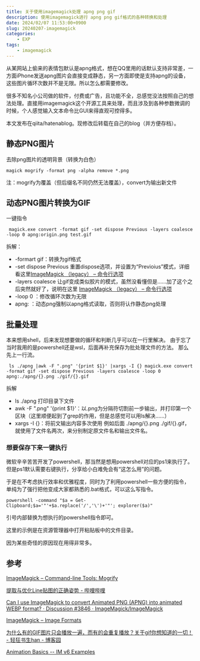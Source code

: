 ```yaml
---
title: 关于使用imagemagick处理 apng png gif
description: 使用imagemagick进行 apng png gif格式的各种转换和处理
date: 2024/02/07 11:53:00+0900
slug: 20240207-imagemagick
categories:
    - EXP
tags:
    - imagemagick
---
```


从某网站上偷来的表情包默认是apng格式，想在QQ里用的话默认支持非常差，一方面iPhone发送apng图片会直接变成静态，另一方面即使是支持apng的设备，这些图片循环次数并不是无限。所以怎么都需要修改。

很多不知名小公司做的软件，付费或广告，且功能不全，总感觉没法按照自己的想法处理。直接用imagemagick这个开源工具来处理，而且涉及到各种参数微调的时候，个人感觉输入文本命令比GUI来得直观可控得多。

本文发布在qiita/hatenablog。现修改后转载在自己的blog（并方便存档）。

## 静态PNG图片

去除png图片的透明背景（转换为白色）

```
magick mogrify -format png -alpha remove *.png
```

注：mogrify为覆盖（但后缀名不同仍然无法覆盖），convert为输出新文件

## 动态PNG图片转换为GIF
一键指令

```
 magick.exe convert -format gif -set dispose Previous -layers coalesce -loop 0 apng:origin.png test.gif
```
拆解：

- -formart gif：转换为gif格式
- -set dispose Previous 重置dispose选项，并设置为“Previoius”模式，详细看这里[ImageMagick （legacy） – 命令行选项](https://legacy.imagemagick.org/script/command-line-options.php?#dispose)
- -layers  coalesce 让gif变成类似胶片的模式，虽然没看懂但是……加了这个之后突然就好了，说明在这里 [ImageMagick （legacy） – 命令行选项](https://legacy.imagemagick.org/script/command-line-options.php?#layers)
- -loop 0 ：修改循环次数为无限
- apng: ：动态png强制以apng格式读取，否则将认作静态png处理

## 批量处理

本来想用shell，后来发现想要做的循环和判断几乎可以在一行里解决。
由于忘了当时我用的是powershell还是wsl，后面再补充保存为批处理文件的方法。
那么先上一行流。

```
 ls ./apng |awk -F ".png" '{print $1}' |xargs -I {} magick.exe convert -format gif -set dispose Previous -layers coalesce -loop 0 apng:./apng/{}.png ./gif/{}.gif
```

拆解

- ls ./apng 打印目录下文件
- awk -F ".png" '{print $1}'：以.png为分隔符切割前一步输出，并打印第一个区块（这里顺便起到了grep的作用，但是总感觉可以用ls解决……）
- xargs -I {}：将前文输出内容多次使用 例如后面 ./apng/{}.png ./gif/{}.gif，就使用了文件名两次，来分别制定原文件名和输出文件名。

### 想要保存下来一键执行

微软辛辛苦苦开发了powershell，那当然是想用powershell对应的ps1来执行了。但是ps1默认需要右键执行，分享给小白难免会有“这怎么用”的问题。

于是在不考虑执行效率和优雅程度，同时为了利用powershell一些方便的指令，单纯为了强行把他变成大家都熟悉的.bat格式，可以这么写指令。

```
powershell -command "$a = Get-Clipboard;$a='"'+$a.replace('/','\')+'"'; explorer($a)"
```

引号内部替换为想执行的powershell指令即可。

这里的示例是在资源管理器中打开粘贴板中的文件目录。

因为某些奇怪的原因现在用得非常多。





## 参考

[ImageMagick – Command-line Tools: Mogrify](https://imagemagick.org/script/mogrify.php)

[提取与优化Line贴图的正确姿势 - 哔哩哔哩](https://www.bilibili.com/read/cv362796)

[Can I use ImageMagick to convert Animated PNG (APNG) into animated WEBP format? · Discussion #3846 · ImageMagick/ImageMagick](https://github.com/ImageMagick/ImageMagick/discussions/3846)

[ImageMagick – Image Formats](https://imagemagick.org/script/formats.php)

[为什么有的GIF图片只会播放一遍，而有的会重复播放？关于gif你想知道的一切！ - 轻狂书生han - 博客园](https://www.cnblogs.com/qkshhan/p/16202931.html)

[Animation Basics -- IM v6 Examples](https://legacy.imagemagick.org/Usage/anim_basics/#previous)
